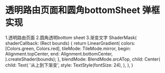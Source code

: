 
#  透明路由页面和圆角bottomSheet 弹框实现


1.透明路由页面
2.圆角透明bottom sheet
3.渐变文字
   ShaderMask(
              shaderCallback: (Rect bounds) {
                return LinearGradient(
                  colors: <Color>[Colors.green, Colors.red],
                  tileMode: TileMode.mirror,
                  begin: Alignment.topCenter,
                  end: Alignment.bottomCenter,
                ).createShader(bounds);
              },
              blendMode: BlendMode.srcATop,
              child: Center(
                child: Text(
                  '从上到下渐变',
                  style: TextStyle(fontSize: 24),
                ),
              ),
            )